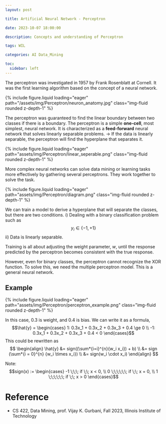 ```yaml
---
layout: post

title: Artificial Neural Network - Perceptron

date: 2023-10-07 18:00:00

description: Concepts and understanding of Perceptron

tags: WIL

categories: AI Data_Mining

toc:
  sidebar: left
---
```


The perceptron was investigated in 1957 by Frank Rosenblatt at Cornell. It was the first learning algorithm based on the concept of a neural network.

<div class="row mt-3">
	<div class="col-sm mt-3 mt-md-0">
	{% include figure.liquid loading="eager" path="/assets/img/Perceptron/neuron_anatomy.jpg" class="img-fluid rounded z-depth-1" %}
	</div>
</div>

The perceptron was guaranteed to find the linear boundary between two classes if there is a boundary.
The perceptron is a simple **one-cell**, most simplest, neural network.
It is characterized as a **feed-forward** neural network that solves linearly separable problems.
-> If the data is linearly separable, the perceptron will find the hyperplane that separates it.

<div class="row mt-3">
	<div class="col-sm mt-3 mt-md-0">
	{% include figure.liquid loading="eager" path="assets/img/Perceptron/linear_seperable.png" class="img-fluid rounded z-depth-1" %}
	</div>
</div>

More complex neural networks can solve data mining or learning tasks more effectively by gathering several perceptrons. They work together to solve the task.

<div class="row mt-3">
	<div class="col-sm mt-3 mt-md-0">
	{% include figure.liquid loading="eager" path="assets/img/Perceptron/diagram.png" class="img-fluid rounded z-depth-1" %}
	</div>
</div>

We can train a model to derive a hyperplane that will separate the classes, but there are two conditions.
i) Dealing with a binary classification problem such as $$ y_i \in \{-1, +1\} $$
ii) Data is linearly separable.

Training is all about adjusting the weight parameter, _w_, until the response predicted by the perceptron becomes consistent with the true response.

However, even for binary classes, the perceptron cannot recognize the XOR function. To solve this, we need the multiple perceptron model. This is a general neural network.

## Example

<div class="row mt-3">
	<div class="col-sm mt-3 mt-md-0">
	{% include figure.liquid loading="eager" path="assets/img/Perceptron/perceptron_example.png" class="img-fluid rounded z-depth-1" %}
	</div>
</div>

In this case, 0.3 is weight, and 0.4 is bias.
We can write it as a formula,
$$\hat{y} = \begin{cases} 1: 0.3x_1 + 0.3x_2 + 0.3x_3 + 0.4 \ge 0 \\ -1: 0.3x_1 + 0.3x_2 + 0.3x_3 + 0.4 < 0 \end{cases}$$
This could be rewritten as $$ \begin{align} \hat{y} &= sign((\sum*{i=i}^{n}{w_i x_i}) + b) \\
&= sign (\sum*{i = 0}^{n} {w_i \times x_i}) \\
&= sign(w_i \cdot x_i)
\end{align} $$

Note: $$sign(x) := \begin{cases} -1 \;\;\; if \;\; x < 0, \\ 0 \;\;\;\;\;\; if \;\; x = 0, \\ 1 \;\;\;\;\;\; if \;\; x > 0 \end{cases}$$

# Reference

- CS 422, Data Mining, prof. Vijay K. Gurbani, Fall 2023, Illinois Institute of Technology
